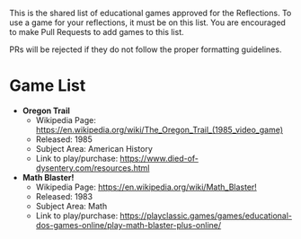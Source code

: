 This is the shared list of educational games approved for the Reflections. To use a game for your reflections, it must be on this list. You are encouraged to make Pull Requests to add games to this list.

PRs will be rejected if they do not follow the proper formatting guidelines.

# Game List

* **Oregon Trail**
  * Wikipedia Page: <https://en.wikipedia.org/wiki/The_Oregon_Trail_(1985_video_game)>
  * Released: 1985
  * Subject Area: American History
  * Link to play/purchase: <https://www.died-of-dysentery.com/resources.html>
* **Math Blaster!**
  * Wikipedia Page: <https://en.wikipedia.org/wiki/Math_Blaster!>
  * Released: 1983
  * Subject Area: Math
  * Link to play/purchase: <https://playclassic.games/games/educational-dos-games-online/play-math-blaster-plus-online/>
